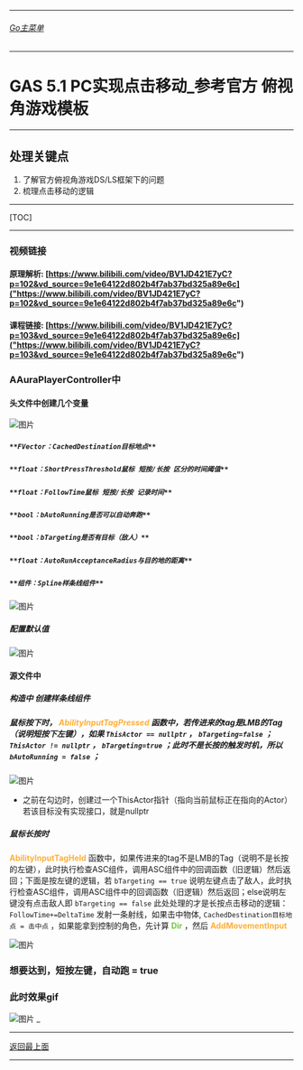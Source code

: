 ___________________________________________________________________________________________
###### [Go主菜单](../MainMenu.md)
___________________________________________________________________________________________

# GAS 5.1 PC实现点击移动_参考官方 俯视角游戏模板
___________________________________________________________________________________________
## 处理关键点
1. 了解官方俯视角游戏DS/LS框架下的问题
2. 梳理点击移动的逻辑
___________________________________________________________________________________________

[TOC]

___________________________________________________________________________________________


### 视频链接
#### 原理解析: [https://www.bilibili.com/video/BV1JD421E7yC?p=102&vd_source=9e1e64122d802b4f7ab37bd325a89e6c]("https://www.bilibili.com/video/BV1JD421E7yC?p=102&vd_source=9e1e64122d802b4f7ab37bd325a89e6c")
#### 课程链接: [https://www.bilibili.com/video/BV1JD421E7yC?p=103&vd_source=9e1e64122d802b4f7ab37bd325a89e6c]("https://www.bilibili.com/video/BV1JD421E7yC?p=103&vd_source=9e1e64122d802b4f7ab37bd325a89e6c")
### AAuraPlayerController中
#### 头文件中创建几个变量
         
![图片](https://github.com/liyunlong618/LiYunLongKnowledgeLibrary/blob/main/UECPP/Models/GAS/GAS_2_Aura/DetailContent/Image/GAS_031/198225_532153.png?raw=true)
##### `**FVector：CachedDestination目标地点**`
##### `**float：ShortPressThreshold鼠标 短按/长按 区分的时间阈值**`
##### `**float：FollowTime鼠标 短按/长按 记录时间**`
##### `**bool：bAutoRunning是否可以自动奔跑**`
##### `**bool：bTargeting是否有目标（敌人）**`
##### `**float：AutoRunAcceptanceRadius与目的地的距离**`
##### `**组件：Spline样条线组件**`
             
![图片](https://github.com/liyunlong618/LiYunLongKnowledgeLibrary/blob/main/UECPP/Models/GAS/GAS_2_Aura/DetailContent/Image/GAS_031/389897_312219.png?raw=true)
##### 配置默认值  
![图片](https://github.com/liyunlong618/LiYunLongKnowledgeLibrary/blob/main/UECPP/Models/GAS/GAS_2_Aura/DetailContent/Image/GAS_031/206031_286271.png?raw=true)
#### 源文件中
##### 构造中 创建样条线组件
##### 鼠标按下时， <font color=#FFAF38>**AbilityInputTagPressed**</font> 函数中，若传进来的tag是LMB的Tag（说明短按下左键），如果 `ThisActor == nullptr` ， `bTargeting=false` ； `ThisActor != nullptr` ， `bTargeting=true` ；此时不是长按的触发时机，所以 `bAutoRunning = false` ；
             
![图片](https://github.com/liyunlong618/LiYunLongKnowledgeLibrary/blob/main/UECPP/Models/GAS/GAS_2_Aura/DetailContent/Image/GAS_031/298057_721158.png?raw=true)
- 之前在勾边时，创建过一个ThisActor指针（指向当前鼠标正在指向的Actor）若该目标没有实现接口，就是nullptr
##### 鼠标长按时
 <font color=#FFAF38>**AbilityInputTagHeld**</font> 函数中，如果传进来的tag不是LMB的Tag（说明不是长按的左键），此时执行检查ASC组件，调用ASC组件中的回调函数（旧逻辑）然后返回；下面是按左键的逻辑，若 `bTargeting == true` 说明左键点击了敌人，此时执行检查ASC组件，调用ASC组件中的回调函数（旧逻辑）然后返回；else说明左键没有点击敌人即 `bTargeting == false` 此处处理的才是长按点击移动的逻辑： `FollowTime+=DeltaTime` 发射一条射线，如果击中物体, `CachedDestination目标地点 = 击中点` ，如果能拿到控制的角色，先计算 <font color=#75C940>**Dir**</font> ，然后 <font color=#FFAF38>**AddMovementInput**</font>
             
![图片](https://github.com/liyunlong618/LiYunLongKnowledgeLibrary/blob/main/UECPP/Models/GAS/GAS_2_Aura/DetailContent/Image/GAS_031/359080_13488.png?raw=true)
### 想要达到，短按左键，自动跑 = true
### 此时效果gif 
 
![图片](https://github.com/liyunlong618/LiYunLongKnowledgeLibrary/blob/main/UECPP/Models/GAS/GAS_2_Aura/DetailContent/Image/GAS_031/291019_98446.gif?raw=true)
_ 

___________________________________________________________________________________________

[返回最上面](#Go主菜单)
___________________________________________________________________________________________